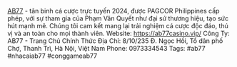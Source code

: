 [AB77](https://ab77casino.vip/) - tân binh cá cược trực tuyến 2024, được PAGCOR Philippines cấp phép, với sự tham gia của Phạm Văn Quyết như đại sứ thương hiệu, tạo sức hút mạnh mẽ. Chúng tôi cam kết mang lại trải nghiệm cá cược độc đáo, thú vị và an toàn cho mọi thành viên.
Website: https://ab77casino.vip/ 
Công Ty: AB77 - Trang Chủ Chính Thức
Địa Chỉ: 8/10/235 Đ. Ngọc Hồi, Tổ dân phố Chợ, Thanh Trì, Hà Nội, Việt Nam
Phone: 0973334543
Tags: #ab77 #nhacaiab77 #conggameab77

